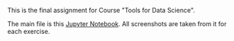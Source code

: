 This is the final assignment for Course "Tools for Data Science".

The main file is this [Jupyter Notebook](https://github.com/Sam0Gal/Data-Science-Ecosystem-Project/blob/main/DataScienceEcosystem.ipynb). All screenshots are taken from it for each exercise.
